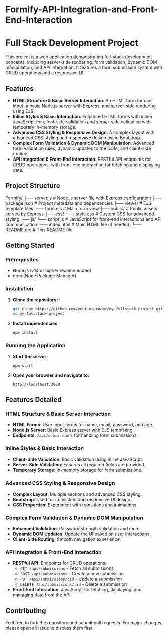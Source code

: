# Formify-API-Integration-and-Front-End-Interaction

# Full Stack Development Project

This project is a web application demonstrating full-stack development concepts, including server-side rendering, form validation, dynamic DOM manipulation, and API integration. It features a form submission system with CRUD operations and a responsive UI.

## Features

- **HTML Structure & Basic Server Interaction**: An HTML form for user input, a basic Node.js server with Express, and server-side rendering using EJS.
- **Inline Styles & Basic Interaction**: Enhanced HTML forms with inline JavaScript for client-side validation and server-side validation with temporary in-memory storage.
- **Advanced CSS Styling & Responsive Design**: A complex layout with advanced CSS styling and responsive design using Bootstrap.
- **Complex Form Validation & Dynamic DOM Manipulation**: Advanced form validation rules, dynamic updates to the DOM, and client-side routing.
- **API Integration & Front-End Interaction**: RESTful API endpoints for CRUD operations, with front-end interaction for fetching and displaying data.

## Project Structure

Formify/ 
├── server.js # Node.js server file with Express configuration 
├── package.json # Project metadata and dependencies 
├── views/ # EJS template files 
  └── form.ejs # Main form view 
├── public/ # Public assets served by Express 
  ├── css/ 
    └── style.css # Custom CSS for advanced styling 
  ├── js/ 
    └── script.js # JavaScript for front-end interactions and API communication 
└── index.html # Main HTML file (if needed) 
└── README.md # This README file


## Getting Started

### Prerequisites

- Node.js (v14 or higher recommended)
- npm (Node Package Manager)

### Installation

1. **Clone the repository:**

    ```bash
    git clone https://github.com/your-username/my-fullstack-project.git
    cd my-fullstack-project
    ```

2. **Install dependencies:**

    ```bash
    npm install
    ```

### Running the Application

1. **Start the server:**

    ```bash
    npm start
    ```

2. **Open your browser and navigate to:**

    ```
    http://localhost:3000
    ```

## Features Detailed

### HTML Structure & Basic Server Interaction

- **HTML Forms**: User input forms for name, email, password, and age.
- **Node.js Server**: Basic Express server with EJS templating.
- **Endpoints**: `/api/submissions` for handling form submissions.

### Inline Styles & Basic Interaction

- **Client-Side Validation**: Basic validation using inline JavaScript.
- **Server-Side Validation**: Ensures all required fields are provided.
- **Temporary Storage**: In-memory storage for form submissions.

### Advanced CSS Styling & Responsive Design

- **Complex Layout**: Multiple sections and advanced CSS styling.
- **Bootstrap**: Used for consistent and responsive UI design.
- **CSS Properties**: Experiment with transitions and animations.

### Complex Form Validation & Dynamic DOM Manipulation

- **Enhanced Validation**: Password strength validation and more.
- **Dynamic DOM Updates**: Update the UI based on user interactions.
- **Client-Side Routing**: Smooth navigation experience.

### API Integration & Front-End Interaction

- **RESTful API**: Endpoints for CRUD operations:
  - `GET /api/submissions` - Fetch all submissions
  - `POST /api/submissions` - Create a new submission
  - `PUT /api/submissions/:id` - Update a submission
  - `DELETE /api/submissions/:id` - Delete a submission
- **Front-End Interaction**: JavaScript for fetching, displaying, and managing data from the API.

## Contributing

Feel free to fork the repository and submit pull requests. For major changes, please open an issue to discuss them first.




